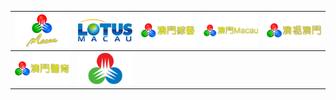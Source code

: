 | ![](https://raw.githubusercontent.com/RevGear/logo/master/Countries/MO/Canal-Macau.png) | ![](https://raw.githubusercontent.com/RevGear/logo/master/Countries/MO/Lotus-TV.png) | ![](https://raw.githubusercontent.com/RevGear/logo/master/Countries/MO/TDM-Entertainment.png) | ![](https://raw.githubusercontent.com/RevGear/logo/master/Countries/MO/TDM-Macau-Satellite.png) | ![](https://raw.githubusercontent.com/RevGear/logo/master/Countries/MO/TDM-Ou-Mun.png) | 
|:---:|:---:|:---:|:---:|:---:| 
| ![](https://raw.githubusercontent.com/RevGear/logo/master/Countries/MO/TDM-Sports.png) | ![](https://raw.githubusercontent.com/RevGear/logo/master/Countries/MO/TDM.png)  | 
